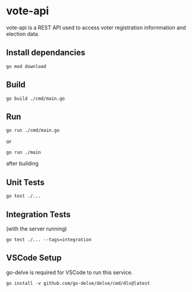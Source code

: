 # vote-api

vote-api is a REST API used to access voter registration infornmation and election data.

## Install dependancies

```
go mod download
```

## Build

```
go build ./cmd/main.go
```

## Run

```
go run ./cmd/main.go
```
or
```
go run ./main
```
after building

## Unit Tests

```
go test ./...
```

## Integration Tests

(with the server running)

```
go test ./... --tags=integration
```

## VSCode Setup
go-delve is required for VSCode to run this service.
```
go install -v github.com/go-delve/delve/cmd/dlv@latest
```
